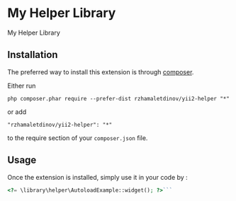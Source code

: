 My Helper Library
=================
My Helper Library

Installation
------------

The preferred way to install this extension is through [composer](http://getcomposer.org/download/).

Either run

```
php composer.phar require --prefer-dist rzhamaletdinov/yii2-helper "*"
```

or add

```
"rzhamaletdinov/yii2-helper": "*"
```

to the require section of your `composer.json` file.


Usage
-----

Once the extension is installed, simply use it in your code by  :

```php
<?= \library\helper\AutoloadExample::widget(); ?>```